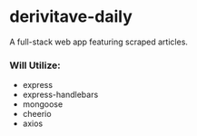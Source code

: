 # derivitave-daily
A full-stack web app featuring scraped articles.

### Will Utilize:
- express
- express-handlebars
- mongoose
- cheerio
- axios